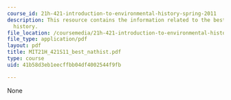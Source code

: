 ```yaml
---
course_id: 21h-421-introduction-to-environmental-history-spring-2011
description: This resource contains the information related to the bestiary and natural
  history.
file_location: /coursemedia/21h-421-introduction-to-environmental-history-spring-2011/41b58d3eb1eecffbb04df4002544f9fb_MIT21H_421S11_best_nathist.pdf
file_type: application/pdf
layout: pdf
title: MIT21H_421S11_best_nathist.pdf
type: course
uid: 41b58d3eb1eecffbb04df4002544f9fb

---
```

None